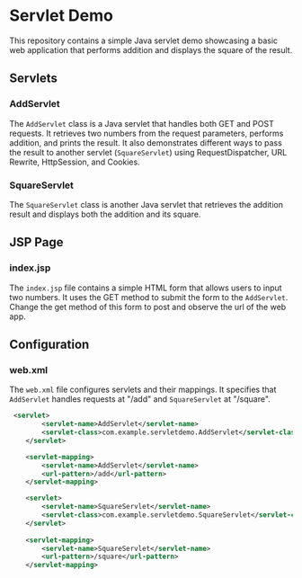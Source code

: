 # Servlet Demo

This repository contains a simple Java servlet demo showcasing a basic web application that performs addition and displays the square of the result.

## Servlets

### AddServlet

The `AddServlet` class is a Java servlet that handles both GET and POST requests. It retrieves two numbers from the request parameters, performs addition, and prints the result. It also demonstrates different ways to pass the result to another servlet (`SquareServlet`) using RequestDispatcher, URL Rewrite, HttpSession, and Cookies.

### SquareServlet

The `SquareServlet` class is another Java servlet that retrieves the addition result and displays both the addition and its square.

## JSP Page

### index.jsp

The `index.jsp` file contains a simple HTML form that allows users to input two numbers. It uses the GET method to submit the form to the `AddServlet`. Change the get method of this form to post and observe the url of the web app.

## Configuration

### web.xml

The `web.xml` file configures servlets and their mappings. It specifies that `AddServlet` handles requests at "/add" and `SquareServlet` at "/square".
```xml
 <servlet>
        <servlet-name>AddServlet</servlet-name>
        <servlet-class>com.example.servletdemo.AddServlet</servlet-class>
    </servlet>

    <servlet-mapping>
        <servlet-name>AddServlet</servlet-name>
        <url-pattern>/add</url-pattern>
    </servlet-mapping>

    <servlet>
        <servlet-name>SquareServlet</servlet-name>
        <servlet-class>com.example.servletdemo.SquareServlet</servlet-class>
    </servlet>
    
    <servlet-mapping>
        <servlet-name>SquareServlet</servlet-name>
        <url-pattern>/square</url-pattern>
    </servlet-mapping>


